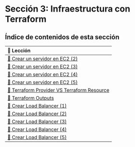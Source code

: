 # Sección 3: Infraestructura con Terraform

## Índice de contenidos de esta sección

| :link: Lección |
| :------------ |
| [:link: Crear un servidor en EC2 (2)](./10-crear-servidor-2) |
| [:link: Crear un servidor en EC2 (3)](./11-crear-servidor-3) |
| [:link: Crear un servidor en EC2 (4)](./12-crear-servidor-4) |
| [:link: Crear un servidor en EC2 (5)](./13-crear-servidor-5) |
| [:link: Terraform Provider VS Terraform Resource](./14-tf-provider-tf-resource) |
| [:link: Terraform Outputs](./19-terraform-outputs) |
| [:link: Crear Load Balancer (1)](./21-load-balancer-1) |
| [:link: Crear Load Balancer (2)](./22-load-balancer-2) |
| [:link: Crear Load Balancer (3)](./23-load-balancer-3) |
| [:link: Crear Load Balancer (4)](./24-load-balancer-4) |
| [:link: Crear Load Balancer (5)](./25-load-balancer-5) |
